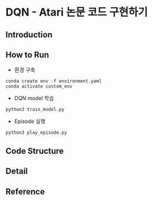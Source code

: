 # DQN - Atari 논문 코드 구현하기
## Introduction

## How to Run
- 환경 구축
```
conda create env -f environment.yaml
conda activate custom_env
```

- DQN model 학습
```
python3 train_model.py
```

- Episode 실행
```
python3 play_episode.py
```

## Code Structure

## Detail

## Reference